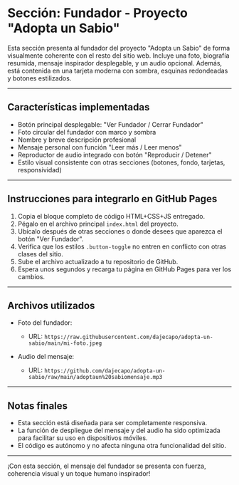 # Sección: Fundador - Proyecto "Adopta un Sabio"

Esta sección presenta al fundador del proyecto "Adopta un Sabio" de forma visualmente coherente con el resto del sitio web. Incluye una foto, biografía resumida, mensaje inspirador desplegable, y un audio opcional. Además, está contenida en una tarjeta moderna con sombra, esquinas redondeadas y botones estilizados.

---

## Características implementadas

* Botón principal desplegable: "Ver Fundador / Cerrar Fundador"
* Foto circular del fundador con marco y sombra
* Nombre y breve descripción profesional
* Mensaje personal con función "Leer más / Leer menos"
* Reproductor de audio integrado con botón "Reproducir / Detener"
* Estilo visual consistente con otras secciones (botones, fondo, tarjetas, responsividad)

---

## Instrucciones para integrarlo en GitHub Pages

1. Copia el bloque completo de código HTML+CSS+JS entregado.
2. Pégalo en el archivo principal `index.html` del proyecto.
3. Ubícalo después de otras secciones o donde desees que aparezca el botón "Ver Fundador".
4. Verifica que los estilos `.button-toggle` no entren en conflicto con otras clases del sitio.
5. Sube el archivo actualizado a tu repositorio de GitHub.
6. Espera unos segundos y recarga tu página en GitHub Pages para ver los cambios.

---

## Archivos utilizados

* Foto del fundador:

  * URL: `https://raw.githubusercontent.com/dajecapo/adopta-un-sabio/main/mi-foto.jpeg`
* Audio del mensaje:

  * URL: `https://github.com/dajecapo/adopta-un-sabio/raw/main/adoptaun%20sabiomensaje.mp3`

---

## Notas finales

* Esta sección está diseñada para ser completamente responsiva.
* La función de despliegue del mensaje y del audio ha sido optimizada para facilitar su uso en dispositivos móviles.
* El código es autónomo y no afecta ninguna otra funcionalidad del sitio.

---

¡Con esta sección, el mensaje del fundador se presenta con fuerza, coherencia visual y un toque humano inspirador!
